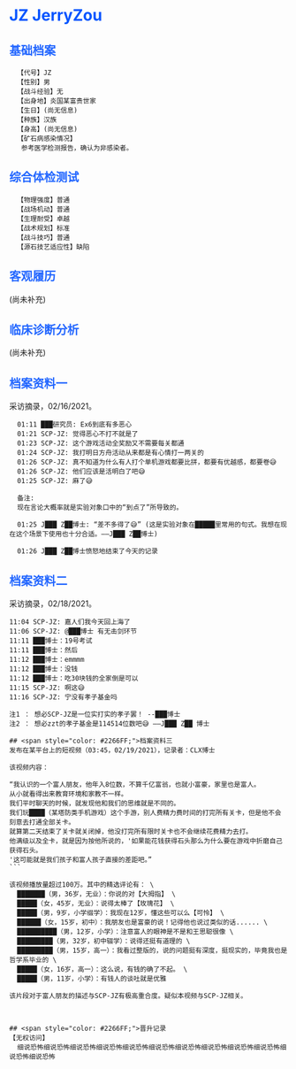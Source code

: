 # <span style="color: #0055FF;">JZ JerryZou
## <span style="color: #2266FF;">基础档案
```
  【代号】JZ
  【性别】男
  【战斗经验】无
  【出身地】炎国某富贵世家
  【生日】(尚无信息)
  【种族】汉族
  【身高】(尚无信息)
  【矿石病感染情况】
   参考医学检测报告，确认为非感染者。
```
## <span style="color: #2266FF;">综合体检测试
```
  【物理强度】普通
  【战场机动】普通
  【生理耐受】卓越
  【战术规划】标准
  【战斗技巧】普通
  【源石技艺适应性】缺陷
```
## <span style="color: #2266FF;">客观履历
  (尚未补充)
## <span style="color: #2266FF;">临床诊断分析
  (尚未补充)
## <span style="color: #2266FF;">档案资料一
  采访摘录，02/16/2021。
```
  01:11 ███研究员: Ex6到底有多恶心 
  01:21 SCP-JZ: 觉得恶心不打不就是了 
  01:23 SCP-JZ: 这个游戏活动全奖励又不需要每关都通 
  01:24 SCP-JZ: 我打明日方舟活动从来都是有心情打一两关的 
  01:26 SCP-JZ: 真不知道为什么有人打个单机游戏都要比拼，都要有优越感，都要卷😅 
  01:26 SCP-JZ: 他们应该是活明白了吧😅 
  01:25 SCP-JZ: 麻了😅 

  备注:
  现在言论大概率就是实验对象口中的“到点了”所导致的。

  01:25 J███ Z██博士: “差不多得了😅” (这是实验对象在█████里常用的句式。我想在现在这个场景下使用也十分合适。——J███ Z██博士)

  01:26 J███ Z██博士愤怒地结束了今天的记录
  ```
  ## <span style="color: #2266FF;">档案资料二
  采访摘录，02/18/2021。
  ```
  11:04 SCP-JZ: 嘉人们我今天回上海了
  11:06 SCP-JZ: @███博士 有无击剑环节
  11:11 ███博士：19号考试
  11:11 ███博士：然后
  11:12 ███博士：emmmm
  11:12 ███博士：没钱
  11:12 ███博士：吃30块钱的全家倒是可以
  11:15 SCP-JZ: 啊这😅 
  11:16 SCP-JZ: 宁没有孝子基金吗

  注1 ： 想必SCP-JZ是一位实打实的孝子罢！ --███博士
  注2 ： 想必zzt的孝子基金是114514位数吧😅 ——J███ Z██ 博士

## <span style="color: #2266FF;">档案资料三
  发布在某平台上的短视频（03:45，02/19/2021），记录者：CLX博士

  该视频内容：
```
    “我认识的一个富人朋友，他年入8位数，不算千亿富翁，也就小富豪，家里也是富人。 
    从小就看得出来教育环境和家教不一样。
    我们平时聊天的时候，就发现他和我们的思维就是不同的。
    我们玩████（某塔防类手机游戏）这个手游，别人费精力费时间的打完所有关卡，但是他不会刻意去打通全部关卡。
    就算第二天结束了关卡就关闭掉，他没打完所有限时关卡也不会继续花费精力去打。
    他满级以及全卡，就是因为按他所说的，'如果能花钱获得石头那么为什么要在游戏中折磨自己获得石头。
    '这可能就是我们孩子和富人孩子直接的差距吧。”
    ```

    该视频播放量超过100万。其中的精选评论有： \
      ███████（男，36岁，无业）：你说的对【大拇指】 \
      █████（女，45岁，无业）：说得太棒了【玫瑰花】 \
      █████（男，9岁，小学缀学）：我现在12岁，懂这些可以么【可怜】 \
      ██████（女，15岁，初中）：我朋友也是富豪的说！记得他也说过类似的话...... \
      ██████████（男，12岁，小学）：注意富人的眼神是不是和王思聪很像 \
      █████████（男，32岁，初中辍学）：说得还挺有道理的 \
      █████████（男，15岁，高一）：我看过整版的，说的问题挺有深度，挺现实的，毕竟我也是哲学系毕业的 \
      █████（女，16岁，高一）：这么说，有钱的确了不起。 \
      █████（男，11岁，小学）：有钱人的谈吐就是优雅 

    该片段对于富人朋友的描述与SCP-JZ有极高重合度。疑似本视频与SCP-JZ相关。
```


## <span style="color: #2266FF;">晋升记录  
【无权访问】 
  细说恐怖细说恐怖细说恐怖细说恐怖细说恐怖细说恐怖细说恐怖细说恐怖细说恐怖细说恐怖细说恐怖细说恐怖
